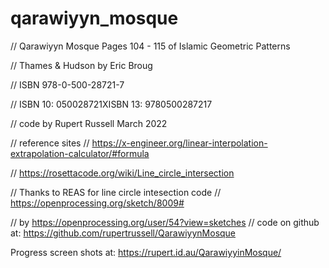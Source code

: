 # qarawiyyn_mosque
// Qarawiyyn Mosque Pages 104 - 115 of Islamic Geometric Patterns

// Thames & Hudson by Eric Broug

// ISBN 978-0-500-28721-7

// ISBN 10: 050028721XISBN 13: 9780500287217

// code by Rupert Russell March 2022

// reference sites
// https://x-engineer.org/linear-interpolation-extrapolation-calculator/#formula

// https://rosettacode.org/wiki/Line_circle_intersection

// Thanks to REAS for line circle intesection code
// https://openprocessing.org/sketch/8009#

// by https://openprocessing.org/user/54?view=sketches
// code on github at: https://github.com/rupertrussell/QarawiyynMosque

Progress screen shots at: https://rupert.id.au/QarawiyyinMosque/
